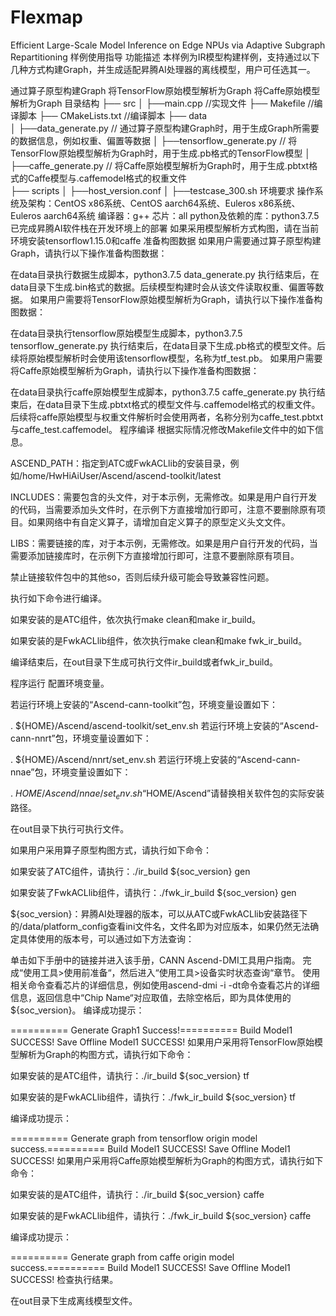 # Flexmap
Efficient Large-Scale Model Inference on Edge NPUs via Adaptive Subgraph Repartitioning
样例使用指导
功能描述
本样例为IR模型构建样例，支持通过以下几种方式构建Graph，并生成适配昇腾AI处理器的离线模型，用户可任选其一。

通过算子原型构建Graph
将TensorFlow原始模型解析为Graph
将Caffe原始模型解析为Graph
目录结构
├── src
│   ├──main.cpp           //实现文件 
├── Makefile              //编译脚本 
├── CMakeLists.txt        //编译脚本
├── data         
│   ├──data_generate.py   // 通过算子原型构建Graph时，用于生成Graph所需要的数据信息，例如权重、偏置等数据
│   ├──tensorflow_generate.py  // 将TensorFlow原始模型解析为Graph时，用于生成.pb格式的TensorFlow模型
│   ├──caffe_generate.py  // 将Caffe原始模型解析为Graph时，用于生成.pbtxt格式的Caffe模型与.caffemodel格式的权重文件     
├── scripts
│   ├──host_version.conf
│   ├──testcase_300.sh
环境要求
操作系统及架构：CentOS x86系统、CentOS aarch64系统、Euleros x86系统、Euleros aarch64系统
编译器：g++
芯片：all
python及依赖的库：python3.7.5
已完成昇腾AI软件栈在开发环境上的部署
如果采用模型解析方式构图，请在当前环境安装tensorflow1.15.0和caffe
准备构图数据
如果用户需要通过算子原型构建Graph，请执行以下操作准备构图数据：

在data目录执行数据生成脚本，python3.7.5 data_generate.py
执行结束后，在data目录下生成.bin格式的数据。后续模型构建时会从该文件读取权重、偏置等数据。
如果用户需要将TensorFlow原始模型解析为Graph，请执行以下操作准备构图数据：

在data目录执行tensorflow原始模型生成脚本，python3.7.5 tensorflow_generate.py
执行结束后，在data目录下生成.pb格式的模型文件。后续将原始模型解析时会使用该tensorflow模型，名称为tf_test.pb。
如果用户需要将Caffe原始模型解析为Graph，请执行以下操作准备构图数据：

在data目录执行caffe原始模型生成脚本，python3.7.5 caffe_generate.py
执行结束后，在data目录下生成.pbtxt格式的模型文件与.caffemodel格式的权重文件。后续将caffe原始模型与权重文件解析时会使用两者，名称分别为caffe_test.pbtxt与caffe_test.caffemodel。
程序编译
根据实际情况修改Makefile文件中的如下信息。

ASCEND_PATH：指定到ATC或FwkACLlib的安装目录，例如/home/HwHiAiUser/Ascend/ascend-toolkit/latest

INCLUDES：需要包含的头文件，对于本示例，无需修改。如果是用户自行开发的代码，当需要添加头文件时，在示例下方直接增加行即可，注意不要删除原有项目。如果网络中有自定义算子，请增加自定义算子的原型定义头文文件。

LIBS：需要链接的库，对于本示例，无需修改。如果是用户自行开发的代码，当需要添加链接库时，在示例下方直接增加行即可，注意不要删除原有项目。

禁止链接软件包中的其他so，否则后续升级可能会导致兼容性问题。

执行如下命令进行编译。

如果安装的是ATC组件，依次执行make clean和make ir_build。

如果安装的是FwkACLlib组件，依次执行make clean和make fwk_ir_build。

编译结束后，在out目录下生成可执行文件ir_build或者fwk_ir_build。

程序运行
配置环境变量。

若运行环境上安装的“Ascend-cann-toolkit”包，环境变量设置如下：

. ${HOME}/Ascend/ascend-toolkit/set_env.sh
若运行环境上安装的“Ascend-cann-nnrt”包，环境变量设置如下：

. ${HOME}/Ascend/nnrt/set_env.sh
若运行环境上安装的“Ascend-cann-nnae”包，环境变量设置如下：

. ${HOME}/Ascend/nnae/set_env.sh
“$HOME/Ascend”请替换相关软件包的实际安装路径。

在out目录下执行可执行文件。

如果用户采用算子原型构图方式，请执行如下命令：

如果安装了ATC组件，请执行：./ir_build ${soc_version} gen

如果安装了FwkACLlib组件，请执行：./fwk_ir_build ${soc_version} gen

${soc_version}：昇腾AI处理器的版本，可以从ATC或FwkACLlib安装路径下的/data/platform_config查看ini文件名，文件名即为对应版本，如果仍然无法确定具体使用的版本号，可以通过如下方法查询：

单击如下手册中的链接并进入该手册，CANN Ascend-DMI工具用户指南。
完成“使用工具>使用前准备“，然后进入“使用工具>设备实时状态查询“章节。
使用相关命令查看芯片的详细信息，例如使用ascend-dmi -i -dt命令查看芯片的详细信息，返回信息中“Chip Name“对应取值，去除空格后，即为具体使用的${soc_version}。
编译成功提示：

========== Generate Graph1 Success!========== 
Build Model1 SUCCESS!
Save Offline Model1 SUCCESS!
如果用户采用将TensorFlow原始模型解析为Graph的构图方式，请执行如下命令：

如果安装的是ATC组件，请执行：./ir_build ${soc_version} tf

如果安装的是FwkACLlib组件，请执行：./fwk_ir_build ${soc_version} tf

编译成功提示：

========== Generate graph from tensorflow origin model success.========== 
Build Model1 SUCCESS!
Save Offline Model1 SUCCESS!
如果用户采用将Caffe原始模型解析为Graph的构图方式，请执行如下命令：

如果安装的是ATC组件，请执行：./ir_build ${soc_version} caffe

如果安装的是FwkACLlib组件，请执行：./fwk_ir_build ${soc_version} caffe

编译成功提示：

========== Generate graph from caffe origin model success.========== 
Build Model1 SUCCESS!
Save Offline Model1 SUCCESS!
检查执行结果。

在out目录下生成离线模型文件。
